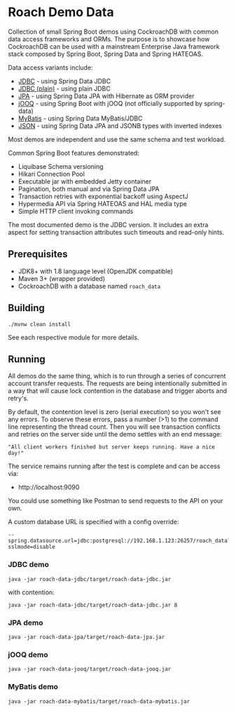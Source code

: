 # Roach Demo Data

Collection of small Spring Boot demos using CockroachDB with common data access frameworks and ORMs.
The purpose is to showcase how CockroachDB can be used with a mainstream Enterprise Java framework
stack composed by Spring Boot, Spring Data and Spring HATEOAS. 

Data access variants include:

- [JDBC](roach-data-jdbc/README.md) - using Spring Data JDBC 
- [JDBC (plain)](roach-data-jdbc-plain/README.md) - using plain JDBC 
- [JPA](roach-data-jpa/README.md) - using Spring Data JPA with Hibernate as ORM provider 
- [jOOQ](roach-data-jooq/README.md) - using Spring Boot with jOOQ (not officially supported by spring-data) 
- [MyBatis](roach-data-mybatis/README.md) - using Spring Data MyBatis/JDBC
- [JSON](roach-data-json/README.md) - using Spring Data JPA and JSONB types with inverted indexes

Most demos are independent and use the same schema and test workload. 

Common Spring Boot features demonstrated:

- Liquibase Schema versioning
- Hikari Connection Pool
- Executable jar with embedded Jetty container
- Pagination, both manual and via Spring Data JPA 
- Transaction retries with exponential backoff using AspectJ
- Hypermedia API via Spring HATEOAS and HAL media type
- Simple HTTP client invoking commands

The most documented demo is the JDBC version. It includes an extra aspect for setting transaction 
attributes such timeouts and read-only hints. 

## Prerequisites

- JDK8+ with 1.8 language level (OpenJDK compatible)
- Maven 3+ (wrapper provided)
- CockroachDB with a database named `roach_data` 

## Building

    ./mvnw clean install

See each respective module for more details.

## Running 

All demos do the same thing, which is to run through a series of concurrent account
transfer requests. The requests are being intentionally submitted in a way that 
will cause lock contention in the database and trigger aborts and retry's. 

By default, the contention level is zero (serial execution) so you won't see any errors. 
To observe these errors, pass a number (>1) to the command line representing the thread count. 
Then you will see transaction conflicts and retries on the server side until the demo 
settles with an end message:

    "All client workers finished but server keeps running. Have a nice day!"

The service remains running after the test is complete and can be access via: 

- http://localhost:9090

You could use something like Postman to send requests to the API on your own.

A custom database URL is specified with a config override:

    --spring.datasource.url=jdbc:postgresql://192.168.1.123:26257/roach_data?sslmode=disable
    
### JDBC demo

    java -jar roach-data-jdbc/target/roach-data-jdbc.jar

with contention:

    java -jar roach-data-jdbc/target/roach-data-jdbc.jar 8

### JPA demo

    java -jar roach-data-jpa/target/roach-data-jpa.jar

### jOOQ demo

    java -jar roach-data-jooq/target/roach-data-jooq.jar

### MyBatis demo

    java -jar roach-data-mybatis/target/roach-data-mybatis.jar
